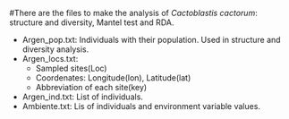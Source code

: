 #There are the files to make the analysis of *Cactoblastis cactorum*: structure and diversity, Mantel test and RDA.

* Argen_pop.txt: Individuals with their population. Used in structure and diversity analysis.
* Argen_locs.txt: 
   * Sampled sites(Loc)
   * Coordenates: Longitude(lon), Latitude(lat)
   * Abbreviation of each site(key)
* Argen_ind.txt: List of individuals.
* Ambiente.txt: Lis of individuals and environment variable values.
